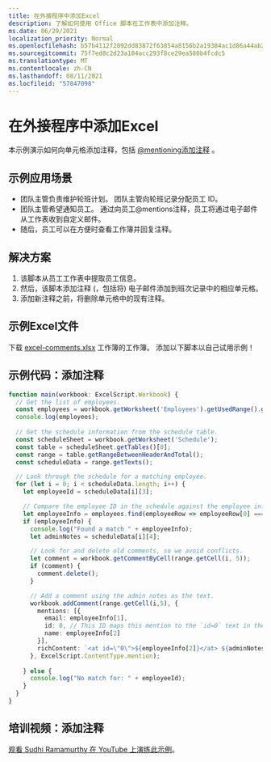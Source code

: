 ```yaml
---
title: 在外接程序中添加Excel
description: 了解如何使用 Office 脚本在工作表中添加注释。
ms.date: 06/29/2021
localization_priority: Normal
ms.openlocfilehash: b57b4112f2092dd83872f63854a8156b2a19384ac1d86a44ab2d9df4e6b7ff7e
ms.sourcegitcommit: 75f7ed8c2d23a104acc293f8ce29ea580b4fcdc5
ms.translationtype: MT
ms.contentlocale: zh-CN
ms.lasthandoff: 08/11/2021
ms.locfileid: "57847098"
---
```

# <a name="add-comments-in-excel"></a>在外接程序中添加Excel

本示例演示如何向单元格添加注释，包括 [@mentioning添加注释](https://support.microsoft.com/office/90701709-5dc1-41c7-aa48-b01d4a46e8c7) 。

## <a name="example-scenario"></a>示例应用场景

* 团队主管负责维护轮班计划。 团队主管向轮班记录分配员工 ID。
* 团队主管希望通知员工。 通过向员工@mentions注释，员工将通过电子邮件从工作表收到自定义邮件。
* 随后，员工可以在方便时查看工作簿并回复注释。

## <a name="solution"></a>解决方案

1. 该脚本从员工工作表中提取员工信息。
1. 然后，该脚本添加注释 (，包括将) 电子邮件添加到班次记录中的相应单元格。
1. 添加新注释之前，将删除单元格中的现有注释。

## <a name="sample-excel-file"></a>示例Excel文件

下载 <a href="excel-comments.xlsx">excel-comments.xlsx</a> 工作簿的工作簿。 添加以下脚本以自己试用示例！

## <a name="sample-code-add-comments"></a>示例代码：添加注释

```TypeScript
function main(workbook: ExcelScript.Workbook) {
  // Get the list of employees.
  const employees = workbook.getWorksheet('Employees').getUsedRange().getTexts();
  console.log(employees); 
  
  // Get the schedule information from the schedule table.
  const scheduleSheet = workbook.getWorksheet('Schedule');
  const table = scheduleSheet.getTables()[0];
  const range = table.getRangeBetweenHeaderAndTotal();
  const scheduleData = range.getTexts();

  // Look through the schedule for a matching employee.
  for (let i = 0; i < scheduleData.length; i++) {
    let employeeId = scheduleData[i][3];

    // Compare the employee ID in the schedule against the employee information table.
    let employeeInfo = employees.find(employeeRow => employeeRow[0] === employeeId);
    if (employeeInfo) {
      console.log("Found a match " + employeeInfo);
      let adminNotes = scheduleData[i][4];

      // Look for and delete old comments, so we avoid conflicts.
      let comment = workbook.getCommentByCell(range.getCell(i, 5));
      if (comment) {
        comment.delete();
      }

      // Add a comment using the admin notes as the text.
      workbook.addComment(range.getCell(i,5), {
        mentions: [{
          email: employeeInfo[1],
          id: 0, // This ID maps this mention to the `id=0` text in the comment.
          name: employeeInfo[2]
        }],
        richContent: `<at id=\"0\">${employeeInfo[2]}</at> ${adminNotes}`
      }, ExcelScript.ContentType.mention);        
      
    } else {
      console.log("No match for: " + employeeId);
    }
  }
}
```

## <a name="training-video-add-comments"></a>培训视频：添加注释

[观看 Sudhi Ramamurthy 在 YouTube 上演练此示例](https://youtu.be/CpR78nkaOFw)。
